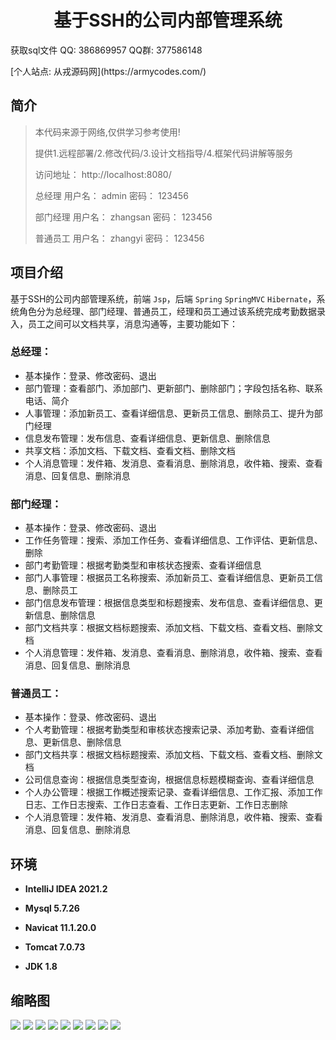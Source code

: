 <p><h1 align="center">基于SSH的公司内部管理系统</h1></p>

<p> 获取sql文件 QQ: 386869957 QQ群: 377586148 </p>
<p> [个人站点: 从戎源码网](https://armycodes.com/)</p>

## 简介

> 本代码来源于网络,仅供学习参考使用!
>
> 提供1.远程部署/2.修改代码/3.设计文档指导/4.框架代码讲解等服务
>
> 访问地址： http://localhost:8080/
>
>   总经理
>   用户名： admin
>   密码： 123456
> 
>   部门经理
>   用户名： zhangsan
>   密码： 123456
> 
>   普通员工
>   用户名： zhangyi
>   密码： 123456
>

## 项目介绍

基于SSH的公司内部管理系统，前端 `Jsp`，后端 `Spring` `SpringMVC` `Hibernate`，系统角色分为总经理、部门经理、普通员工，经理和员工通过该系统完成考勤数据录入，员工之间可以文档共享，消息沟通等，主要功能如下：

### 总经理：

- 基本操作：登录、修改密码、退出
- 部门管理：查看部门、添加部门、更新部门、删除部门；字段包括名称、联系电话、简介
- 人事管理：添加新员工、查看详细信息、更新员工信息、删除员工、提升为部门经理
- 信息发布管理：发布信息、查看详细信息、更新信息、删除信息
- 共享文档：添加文档、下载文档、查看文档、删除文档
- 个人消息管理：发件箱、发消息、查看消息、删除消息，收件箱、搜索、查看消息、回复信息、删除消息

### 部门经理：

- 基本操作：登录、修改密码、退出
- 工作任务管理：搜索、添加工作任务、查看详细信息、工作评估、更新信息、删除
- 部门考勤管理：根据考勤类型和审核状态搜索、查看详细信息
- 部门人事管理：根据员工名称搜索、添加新员工、查看详细信息、更新员工信息、删除员工
- 部门信息发布管理：根据信息类型和标题搜索、发布信息、查看详细信息、更新信息、删除信息
- 部门文档共享：根据文档标题搜索、添加文档、下载文档、查看文档、删除文档
- 个人消息管理：发件箱、发消息、查看消息、删除消息，收件箱、搜索、查看消息、回复信息、删除消息

### 普通员工：

- 基本操作：登录、修改密码、退出
- 个人考勤管理：根据考勤类型和审核状态搜索记录、添加考勤、查看详细信息、更新信息、删除信息
- 部门文档共享：根据文档标题搜索、添加文档、下载文档、查看文档、删除文档
- 公司信息查询：根据信息类型查询，根据信息标题模糊查询、查看详细信息
- 个人办公管理：根据工作概述搜索记录、查看详细信息、工作汇报、添加工作日志、工作日志搜索、工作日志查看、工作日志更新、工作日志删除
- 个人消息管理：发件箱、发消息、查看消息、删除消息，收件箱、搜索、查看消息、回复信息、删除消息

## 环境

- <b>IntelliJ IDEA 2021.2</b>

- <b>Mysql 5.7.26</b>

- <b>Navicat  11.1.20.0</b>

- <b>Tomcat 7.0.73</b>

- <b>JDK 1.8</b>


## 缩略图
![](screenshot/1.png)
![](screenshot/2.png)
![](screenshot/3.png)
![](screenshot/4.png)
![](screenshot/5.png)
![](screenshot/6.png)
![](screenshot/7.png)
![](screenshot/8.png)
![](screenshot/9.png)





